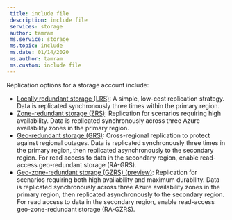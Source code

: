 ```yaml
---
 title: include file
 description: include file
 services: storage
 author: tamram
 ms.service: storage
 ms.topic: include
 ms.date: 01/14/2020
 ms.author: tamram
 ms.custom: include file
---
```


Replication options for a storage account include:

* [Locally redundant storage (LRS)](../articles/storage/common/storage-redundancy-lrs.md): A simple, low-cost replication strategy. Data is replicated synchronously three times within the primary region.
* [Zone-redundant storage (ZRS)](../articles/storage/common/storage-redundancy-zrs.md): Replication for scenarios requiring high availability. Data is replicated synchronously across three Azure availability zones in the primary region.
* [Geo-redundant storage (GRS)](../articles/storage/common/storage-redundancy-grs.md): Cross-regional replication to protect against regional outages. Data is replicated synchronously three times in the primary region, then replicated asynchronously to the secondary region. For read access to data in the secondary region, enable read-access geo-redundant storage (RA-GRS).
* [Geo-zone-redundant storage (GZRS) (preview)](../articles/storage/common/storage-redundancy-gzrs.md): Replication for scenarios requiring both high availability and maximum durability. Data is replicated synchronously across three Azure availability zones in the primary region, then replicated asynchronously to the secondary region. For read access to data in the secondary region, enable read-access geo-zone-redundant storage (RA-GZRS).
